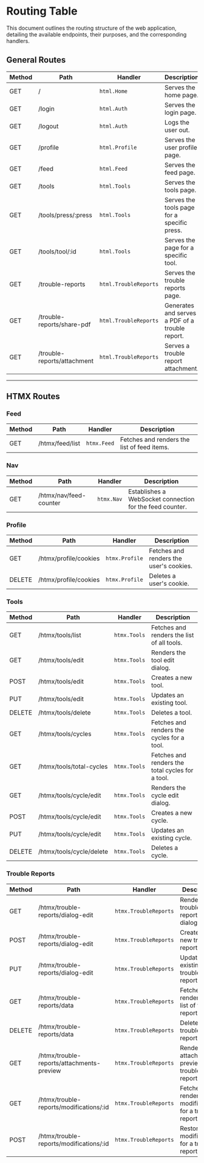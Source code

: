 # Routing Table

This document outlines the routing structure of the web application, detailing the available endpoints, their purposes, and the corresponding handlers.

## General Routes

| Method | Path                        | Handler               | Description                                     |
| ------ | --------------------------- | --------------------- | ----------------------------------------------- |
| GET    | /                           | `html.Home`           | Serves the home page.                           |
| GET    | /login                      | `html.Auth`           | Serves the login page.                          |
| GET    | /logout                     | `html.Auth`           | Logs the user out.                              |
| GET    | /profile                    | `html.Profile`        | Serves the user profile page.                   |
| GET    | /feed                       | `html.Feed`           | Serves the feed page.                           |
| GET    | /tools                      | `html.Tools`          | Serves the tools page.                          |
| GET    | /tools/press/:press         | `html.Tools`          | Serves the tools page for a specific press.     |
| GET    | /tools/tool/:id             | `html.Tools`          | Serves the page for a specific tool.            |
| GET    | /trouble-reports            | `html.TroubleReports` | Serves the trouble reports page.                |
| GET    | /trouble-reports/share-pdf  | `html.TroubleReports` | Generates and serves a PDF of a trouble report. |
| GET    | /trouble-reports/attachment | `html.TroubleReports` | Serves a trouble report attachment.             |

---

## HTMX Routes

### Feed

| Method | Path            | Handler     | Description                                 |
| ------ | --------------- | ----------- | ------------------------------------------- |
| GET    | /htmx/feed/list | `htmx.Feed` | Fetches and renders the list of feed items. |

### Nav

| Method | Path                   | Handler    | Description                                              |
| ------ | ---------------------- | ---------- | -------------------------------------------------------- |
| GET    | /htmx/nav/feed-counter | `htmx.Nav` | Establishes a WebSocket connection for the feed counter. |

### Profile

| Method | Path                  | Handler        | Description                             |
| ------ | --------------------- | -------------- | --------------------------------------- |
| GET    | /htmx/profile/cookies | `htmx.Profile` | Fetches and renders the user's cookies. |
| DELETE | /htmx/profile/cookies | `htmx.Profile` | Deletes a user's cookie.                |

### Tools

| Method | Path                     | Handler      | Description                                      |
| ------ | ------------------------ | ------------ | ------------------------------------------------ |
| GET    | /htmx/tools/list         | `htmx.Tools` | Fetches and renders the list of all tools.       |
| GET    | /htmx/tools/edit         | `htmx.Tools` | Renders the tool edit dialog.                    |
| POST   | /htmx/tools/edit         | `htmx.Tools` | Creates a new tool.                              |
| PUT    | /htmx/tools/edit         | `htmx.Tools` | Updates an existing tool.                        |
| DELETE | /htmx/tools/delete       | `htmx.Tools` | Deletes a tool.                                  |
| GET    | /htmx/tools/cycles       | `htmx.Tools` | Fetches and renders the cycles for a tool.       |
| GET    | /htmx/tools/total-cycles | `htmx.Tools` | Fetches and renders the total cycles for a tool. |
| GET    | /htmx/tools/cycle/edit   | `htmx.Tools` | Renders the cycle edit dialog.                   |
| POST   | /htmx/tools/cycle/edit   | `htmx.Tools` | Creates a new cycle.                             |
| PUT    | /htmx/tools/cycle/edit   | `htmx.Tools` | Updates an existing cycle.                       |
| DELETE | /htmx/tools/cycle/delete | `htmx.Tools` | Deletes a cycle.                                 |

### Trouble Reports

| Method | Path                                      | Handler               | Description                                                 |
| ------ | ----------------------------------------- | --------------------- | ----------------------------------------------------------- |
| GET    | /htmx/trouble-reports/dialog-edit         | `htmx.TroubleReports` | Renders the trouble report edit dialog.                     |
| POST   | /htmx/trouble-reports/dialog-edit         | `htmx.TroubleReports` | Creates a new trouble report.                               |
| PUT    | /htmx/trouble-reports/dialog-edit         | `htmx.TroubleReports` | Updates an existing trouble report.                         |
| GET    | /htmx/trouble-reports/data                | `htmx.TroubleReports` | Fetches and renders the list of trouble reports.            |
| DELETE | /htmx/trouble-reports/data                | `htmx.TroubleReports` | Deletes a trouble report.                                   |
| GET    | /htmx/trouble-reports/attachments-preview | `htmx.TroubleReports` | Renders the attachments preview for a trouble report.       |
| GET    | /htmx/trouble-reports/modifications/:id   | `htmx.TroubleReports` | Fetches and renders the modifications for a trouble report. |
| POST   | /htmx/trouble-reports/modifications/:id   | `htmx.TroubleReports` | Restores a modification for a trouble report.               |

